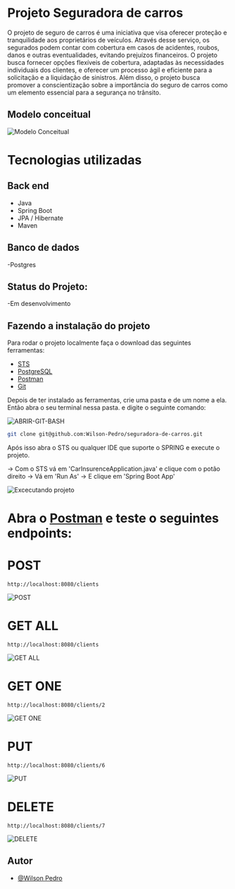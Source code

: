 
# Projeto Seguradora de carros

O projeto de seguro de carros é uma iniciativa que visa oferecer proteção e tranquilidade aos proprietários de veículos. Através desse serviço, os segurados podem contar com cobertura em casos de acidentes, roubos, danos e outras eventualidades, evitando prejuízos financeiros. O projeto busca fornecer opções flexíveis de cobertura, adaptadas às necessidades individuais dos clientes, e oferecer um processo ágil e eficiente para a solicitação e a liquidação de sinistros. Além disso, o projeto busca promover a conscientização sobre a importância do seguro de carros como um elemento essencial para a segurança no trânsito.

## Modelo conceitual
![Modelo Conceitual](https://github.com/Wilson-Pedro/images/blob/main/seguradora-de-carros/Seguradora%20de%20carros%20(1).png)

# Tecnologias utilizadas
## Back end
- Java
- Spring Boot
- JPA / Hibernate
- Maven

## Banco de dados
-Postgres

## Status do Projeto:
-Em desenvolvimento

## Fazendo a instalação do projeto

Para rodar o projeto localmente faça o download das seguintes ferramentas:

- [STS](https://spring.io.xy2401.com/tools3/sts/all/)
- [PostgreSQL](https://www.postgresql.org/download/)
- [Postman](https://www.postman.com/downloads/)
- [Git](https://git-scm.com/downloads)

Depois de ter instalado as ferramentas, crie uma pasta e de um nome a ela. Então abra o seu terminal nessa pasta. e digite o seguinte comando:

![ABRIR-GIT-BASH](https://github.com/Wilson-Pedro/images/blob/main/git-bash/abrir-git-bash.png)

```bash
git clone git@github.com:Wilson-Pedro/seguradora-de-carros.git
```

Após isso abra o STS ou qualquer IDE que suporte o SPRING e execute o projeto.

-> Com o STS vá em 'CarInsurenceApplication.java' e clique com o potão direito
-> Vá em 'Run As'
-> E clique em 'Spring Boot App'

![Excecutando projeto](https://github.com/Wilson-Pedro/images/blob/main/seguradora-de-carros/executar-projeto.png)


# Abra o [Postman](https://www.postman.com/downloads/) e teste o seguintes endpoints:

# POST
```
http://localhost:8080/clients
```
![POST](https://github.com/Wilson-Pedro/images/blob/main/seguradora-de-carros/POST.PNG)

# GET ALL
```
http://localhost:8080/clients
```
![GET ALL](https://github.com/Wilson-Pedro/images/blob/main/seguradora-de-carros/GET.PNG)

# GET ONE
```
http://localhost:8080/clients/2
```
![GET ONE](https://github.com/Wilson-Pedro/images/blob/main/seguradora-de-carros/GET-ONE.PNG)

# PUT
```
http://localhost:8080/clients/6
```
![PUT](https://github.com/Wilson-Pedro/images/blob/main/seguradora-de-carros/PUT.PNG)

# DELETE
```
http://localhost:8080/clients/7
```
![DELETE](https://github.com/Wilson-Pedro/images/blob/main/seguradora-de-carros/DELETE.PNG)


## Autor

- [@Wilson Pedro](https://github.com/Wilson-Pedro)
